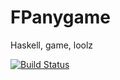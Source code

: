 FPanygame
=========

Haskell, game, loolz

[![Build Status](https://travis-ci.org/dummer/FPanygame.svg?branch=master)](https://travis-ci.org/dummer/FPanygame)